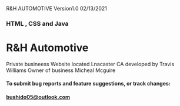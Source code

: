 R&H AUTOMOTIVE Version1.0 02/13/2021
### HTML , CSS and Java
# R&H Automotive
Private busineess Website located Lnacaster CA
developed by Travis Williams
Owner of business Micheal Mcguire
#### To submit bug reports and feature suggestions, or track changes:
#### bushido05@outlook.com

